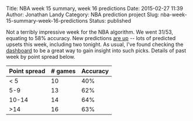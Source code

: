 Title: NBA week 15 summary, week 16 predictions
Date: 2015-02-27 11:39
Author: Jonathan Landy
Category: NBA prediction project
Slug: nba-week-15-summary-week-16-predictions
Status: published

Not a terribly impressive week for the NBA algorithm. We went 31/53, equating to 58% accuracy. New predictions [are up](http://efavdb.github.io/weekly-nba-predictions) -- lots of predicted upsets this week, including two tonight. As usual, I've found checking the [dashboard](http://efavdb.github.io/nba-dash) to be a great way to gain insight into such picks. Details of past week by point spread below.

| Point spread | # games | Accuracy |
| -- | -- | -- |
| < 5 | 10 | 40% |
| 5-9 | 13 | 62% |
| 10-14 | 14 | 64% |
| >14 | 16 | 63% |